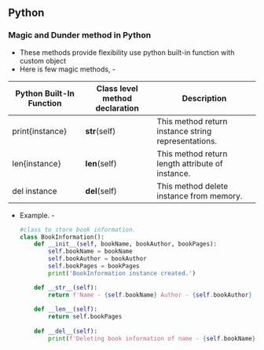 ## Python

### Magic and Dunder method in Python
 - These methods provide flexibility use python built-in function with custom object
 - Here is few magic methods, - 
 
 |Python Built-In Function| Class level method declaration | Description |
 | --- | --- | --- |
 | print{instance} | __str__(self) | This method return instance string representations. |
 | len{instance} | __len__(self) | This method return length attribute of instance. |
 | del instance| __del__(self) | This method delete instance from memory. |
 
 - Example. -
   ```python
   #class to store book information.
   class BookInformation():
       def __init__(self, bookName, bookAuthor, bookPages):
           self.bookName = bookName
           self.bookAuthor = bookAuthor
           self.bookPages = bookPages
           print('BookInformation instance created.')
   
       def __str__(self):
           return f'Name - {self.bookName} Author - {self.bookAuthor} Pages - {self.bookPages}'
       
       def __len__(self):
           return self.bookPages
       
       def __del__(self):
           print(f'Deleting book information of name - {self.bookName}')
```
